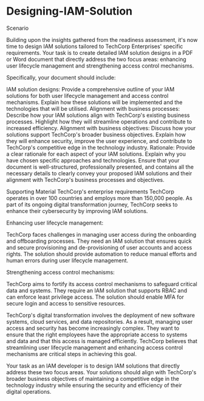 # Designing-IAM-Solution
Scenario

Building upon the insights gathered from the readiness assessment, it's now time to design IAM solutions tailored to TechCorp Enterprises' specific requirements. Your task is to create detailed IAM solution designs in a PDF or Word document that directly address the two focus areas: enhancing user lifecycle management and strengthening access control mechanisms.

Specifically, your document should include:

IAM solution designs: Provide a comprehensive outline of your IAM solutions for both user lifecycle management and access control mechanisms. Explain how these solutions will be implemented and the technologies that will be utilised. Alignment with business processes: Describe how your IAM solutions align with TechCorp's existing business processes. Highlight how they will streamline operations and contribute to increased efficiency. Alignment with business objectives: Discuss how your solutions support TechCorp's broader business objectives. Explain how they will enhance security, improve the user experience, and contribute to TechCorp's competitive edge in the technology industry. Rationale: Provide a clear rationale for each aspect of your IAM solutions. Explain why you have chosen specific approaches and technologies. Ensure that your document is well-structured, professionally presented, and contains all the necessary details to clearly convey your proposed IAM solutions and their alignment with TechCorp's business processes and objectives.

Supporting Material
TechCorp's enterprise requirements TechCorp operates in over 100 countries and employs more than 150,000 people. As part of its ongoing digital transformation journey, TechCorp seeks to enhance their cybersecurity by improving IAM solutions.

Enhancing user lifecycle management:

TechCorp faces challenges in managing user access during the onboarding and offboarding processes. They need an IAM solution that ensures quick and secure provisioning and de-provisioning of user accounts and access rights. The solution should provide automation to reduce manual efforts and human errors during user lifecycle management.

Strengthening access control mechanisms:

TechCorp aims to fortify its access control mechanisms to safeguard critical data and systems. They require an IAM solution that supports RBAC and can enforce least privilege access. The solution should enable MFA for secure login and access to sensitive resources.

TechCorp's digital transformation involves the deployment of new software systems, cloud services, and data repositories. As a result, managing user access and security has become increasingly complex. They want to ensure that the right employees have the appropriate access to systems and data and that this access is managed efficiently. TechCorp believes that streamlining user lifecycle management and enhancing access control mechanisms are critical steps in achieving this goal.

Your task as an IAM developer is to design IAM solutions that directly address these two focus areas. Your solutions should align with TechCorp's broader business objectives of maintaining a competitive edge in the technology industry while ensuring the security and efficiency of their digital operations.
